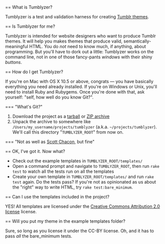 == What is Tumblyzer?

Tumblyzer is a test and validation harness for creating [Tumblr themes](http://www.tumblr.com/docs/custom_themes "Creating a custom HTML theme | Tumblr").

== Is Tumblyzer for me?

Tumblyzer is intended for website designers who want to produce Tumblr themes. It will help you makes themes that produce valid, semantically-meaningful HTML. You do _not_ need to know much, if anything, about programming. But you'll have to dork out a little: Tumblyzer works on the command line, not in one of those fancy-pants _windows_ with their shiny _buttons_.

== How do I get Tumblyzer?

If you're on Mac with OS X 10.5 or above, congrats &mdash; you have basically everything you need already installed. If you're on Windows or Unix, you'll need to install Ruby and Rubygems. Once you're done with that, ask yourself: "self, how well do you know Git?".

=== "What's Git?"

1. Download the project as a
   [tarball](http://github.com/gcnovus/Tumblyzer/tarball/master "latest Tumblyzer Tarball from GitHub") or
   [ZIP archive](http://github.com/gcnovus/Tumblyzer/zipball/master "latest Tumblyzer ZIP archive from GitHub")
1. Unpack the archive to somewhere like
   `/Users/my_username/projects/tumblyzer` (a.k.a. `~/projects/tumblyzer`).
   We'll call this directory "`TUMBLYZER_ROOT`" from now on.
   
=== "Not as well as [Scott Chacon](http://github.com/schacon "Scott Chacon on GitHub"), but fine"

== OK, I've got it. Now what?

* Check out the example templates in `TUMBLYZER_ROOT/templates/`
* Open a command prompt and navigate to `TUMBLYZER_ROOT`, then run `rake test`
  to watch all the tests run on all the templates
* Create your own template in `TUMBLYZER_ROOT/templates/` and run `rake test`
  again. Do the tests pass? If you're not as opinionated as us about the
  "right" way to write HTML, try `rake test:bare_minimum`.

== Can I use the templates included in the project?

YES! All templates are licensed under the [Creative Commons Attribution 2.0 license](http://creativecommons.org/licenses/by/2.0/ "Creative Commons &mdash; Attribution 2.0 Generic") license.

== Will you put my theme in the example templates folder?

Sure, so long as you license it under the CC-BY license. Oh, and it has to pass _all_ the bare_minimum tests.